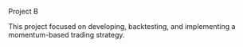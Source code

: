 Project B

This project focused on developing, backtesting, and implementing a momentum-based trading strategy. 
